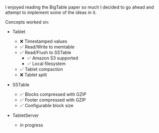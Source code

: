 I enjoyed reading the BigTable paper so much I decided to go ahead and attempt to implement *some* of the ideas in it.

Concepts worked on: 

* Tablet
  * :x: Timestamped values
  * :white_check_mark: Read/Write to memtable
  * :white_check_mark: Read/Flush to SSTable
    * :white_check_mark: Amazon S3 supported 
    * :white_check_mark: Local filesystem
  * :white_check_mark: Tablet compaction
  * :x: Tablet split
  
* SSTable 
  * :white_check_mark: Blocks compressed with GZIP
  * :white_check_mark: Footer compressed with GZIP
  * :white_check_mark: Configurable block size
* TabletServer
  * in progress

